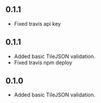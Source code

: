 ## 0.1.1

- Fixed travis api key

## 0.1.1

- Added basic TileJSON validation.
- Fixed travis npm deploy

## 0.1.0

- Added basic TileJSON validation.
